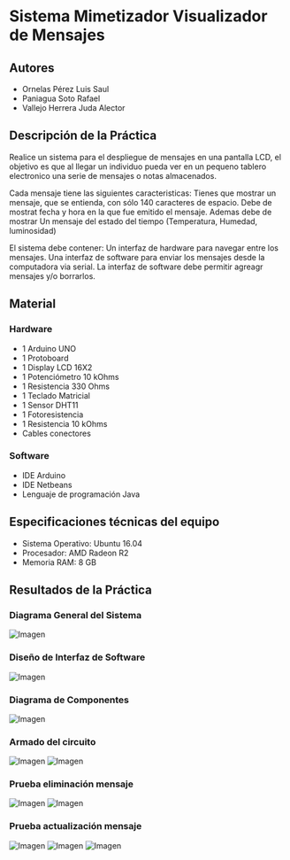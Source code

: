 ﻿Sistema Mimetizador Visualizador de Mensajes
============================================

Autores
-------
* Ornelas Pérez Luis Saul
* Paniagua Soto Rafael
* Vallejo Herrera Juda Alector

Descripción de la Práctica
--------------------------

Realice un sistema para el despliegue de mensajes en una pantalla LCD, el objetivo es que al
llegar un individuo pueda ver en un pequeno tablero electronico una serie de mensajes o notas almacenados.

Cada mensaje tiene las siguientes caracteristicas:
Tienes que mostrar un mensaje, que se entienda, con sólo 140 caracteres de espacio. 
Debe de mostrat fecha y hora en la que fue emitido el mensaje.
Ademas debe de mostrar Un mensaje del estado del tiempo (Temperatura, Humedad, luminosidad)

El sistema debe contener:
Un interfaz de hardware para navegar entre los mensajes.
Una interfaz de software para enviar los mensajes desde la computadora via serial.
La interfaz de software debe permitir agreagr mensajes y/o borrarlos.

Material
--------
### Hardware

* 1 Arduino UNO
* 1 Protoboard
* 1 Display LCD 16X2
* 1 Potenciómetro 10 kOhms
* 1 Resistencia 330 Ohms
* 1 Teclado Matricial
* 1 Sensor DHT11
* 1 Fotoresistencia
* 1 Resistencia 10 kOhms
* Cables conectores

### Software
* IDE Arduino
* IDE Netbeans
* Lenguaje de programación Java

Especificaciones técnicas del equipo
------------------------------------
* Sistema Operativo: Ubuntu 16.04
* Procesador: AMD Radeon R2
* Memoria RAM: 8 GB

Resultados de la Práctica
-------------------------
### Diagrama General del Sistema

![Imagen](DiagramaFuncionamiento.JPG)

### Diseño de Interfaz de Software

![Imagen](DisenoInterfazSoftware.JPG)

### Diagrama de Componentes

![Imagen](DiagramaComponentes.JPG)

### Armado del circuito

![Imagen](https://github.com/LuisSaul/SistemaMimetizador/blob/master/Circuito1.jpeg)
![Imagen](https://github.com/LuisSaul/SistemaMimetizador/blob/master/Circuito2.jpeg)

### Prueba eliminación mensaje

![Imagen](https://github.com/LuisSaul/SistemaMimetizador/blob/master/Eliminar1.jpg)
![Imagen](https://github.com/LuisSaul/SistemaMimetizador/blob/master/Eliminar2.jpg)

### Prueba actualización mensaje

![Imagen](https://github.com/LuisSaul/SistemaMimetizador/blob/master/MensajeActualizado1.jpg)
![Imagen](https://github.com/LuisSaul/SistemaMimetizador/blob/master/MensajeActualizado2.jpg)
![Imagen](https://github.com/LuisSaul/SistemaMimetizador/blob/master/MensajeActualizado3.jpg)